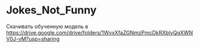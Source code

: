 # Jokes_Not_Funny
Скачивать обученную модель в https://drive.google.com/drive/folders/1WvxXfaZGNmzPmcDkRXblvQgXWNV0J-vM?usp=sharing
